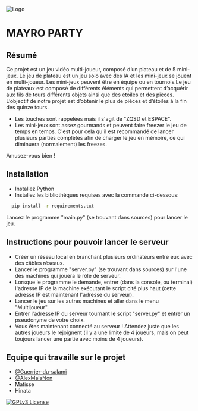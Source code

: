 
![Logo](https://raw.githubusercontent.com/AlexMaisNon/Mayro-Patry/refs/heads/mini-jeux-old/assets/sprites/main_menu/mayroparty.png)

# MAYRO PARTY

## Résumé
Ce projet est un jeu vidéo multi-joueur, composé d’un plateau et de 5 mini-jeux. Le jeu de plateau est un jeu solo avec des IA et les mini-jeux se jouent en multi-joueur. Les mini-jeux peuvent être en équipe ou en tournois.Le jeu de plateaux est composé de différents éléments qui permettent d’acquérir aux fils de tours différents objets ainsi que des étoiles et des pièces. L’objectif de notre projet est d’obtenir le plus de pièces et d’étoiles à la fin des quinze tours.

- Les touches sont rappelées mais il s'agit de "ZQSD et ESPACE".
- Les mini-jeux sont assez gourmands et peuvent faire freezer le jeu de temps en temps. C'est pour cela qu'il est recommandé de lancer plusieurs parties complètes afin de charger le jeu en mémoire, ce qui diminuera (normalement) les freezes.

Amusez-vous bien !


## Installation

- Installez Python
- Installez les bibliothèques requises avec la commande ci-dessous:

```bash
  pip install -r requirements.txt
```

Lancez le programme "main.py" (se trouvant dans sources) pour lancer le jeu.

## Instructions pour pouvoir lancer le serveur

- Créer un réseau local en branchant plusieurs ordinateurs entre eux avec des câbles réseaux.
- Lancer le programme "server.py" (se trouvant dans sources) sur l'une des machines qui jouera le rôle de serveur.
- Lorsque le programme le demande, entrer (dans la console, ou terminal) l'adresse IP de la machine exécutant le script cité plus haut (cette adresse IP est maintenant l'adresse du serveur).
- Lancer le jeu sur les autres machines et aller dans le menu "Multijoueur".
- Entrer l'adresse IP du serveur tournant le script "server.py" et entrer un pseudonyme de votre choix.
- Vous êtes maintenant connecté au serveur ! Attendez juste que les autres joueurs le rejoignent (il y a une limite de 4 joueurs, mais on peut toujours lancer une partie avec moins de 4 joueurs).

## Equipe qui travaille sur le projet

- [@Guerrier-du-salami](https://github.com/Guerrier-du-salami)
- [@AlexMaisNon](https://www.github.com/AlexMaisNon)
- Matisse
- Hinata


[![GPLv3 License](https://img.shields.io/badge/License-GPL%20v3-yellow.svg)](https://opensource.org/licenses/)
